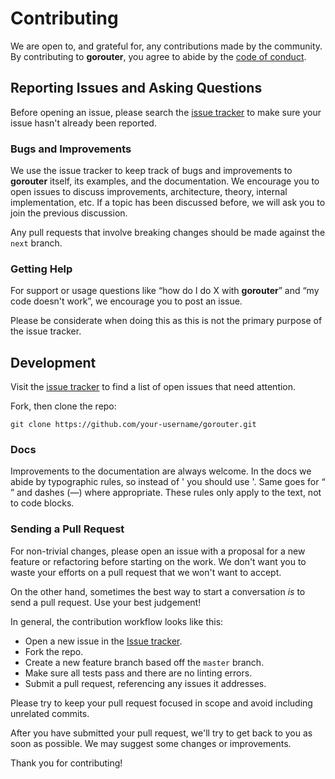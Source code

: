 # Contributing

We are open to, and grateful for, any contributions made by the community. By contributing to **gorouter**, you agree to abide by the [code of conduct](https://github.com/vardius/gorouter/blob/master/CODE_OF_CONDUCT.md).

## Reporting Issues and Asking Questions

Before opening an issue, please search the [issue tracker](https://github.com/vardius/gorouter/issues) to make sure your issue hasn't already been reported.

### Bugs and Improvements

We use the issue tracker to keep track of bugs and improvements to **gorouter** itself, its examples, and the documentation. We encourage you to open issues to discuss improvements, architecture, theory, internal implementation, etc. If a topic has been discussed before, we will ask you to join the previous discussion.

Any pull requests that involve breaking changes should be made against the `next` branch.

### Getting Help

For support or usage questions like “how do I do X with **gorouter**” and “my code doesn't work”, we encourage you to post an issue.

Please be considerate when doing this as this is not the primary purpose of the issue tracker.

## Development

Visit the [issue tracker](https://github.com/vardius/gorouter/issues) to find a list of open issues that need attention.

Fork, then clone the repo:

```
git clone https://github.com/your-username/gorouter.git
```

### Docs

Improvements to the documentation are always welcome. In the docs we abide by typographic rules, so instead of ' you should use '. Same goes for “ ” and dashes (—) where appropriate. These rules only apply to the text, not to code blocks.

### Sending a Pull Request

For non-trivial changes, please open an issue with a proposal for a new feature or refactoring before starting on the work. We don't want you to waste your efforts on a pull request that we won't want to accept.

On the other hand, sometimes the best way to start a conversation *is* to send a pull request. Use your best judgement!

In general, the contribution workflow looks like this:

* Open a new issue in the [Issue tracker](https://github.com/vardius/gorouter/issues).
* Fork the repo.
* Create a new feature branch based off the `master` branch.
* Make sure all tests pass and there are no linting errors.
* Submit a pull request, referencing any issues it addresses.

Please try to keep your pull request focused in scope and avoid including unrelated commits.

After you have submitted your pull request, we'll try to get back to you as soon as possible. We may suggest some changes or improvements.

Thank you for contributing!
